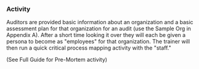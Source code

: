 ### Activity

Auditors are provided basic information about an organization and a basic assessment plan for that organization for an audit (use the Sample Org in Appendix A).  After a short time looking it over they will each be given a persona to become as "employees" for that organization. The trainer will then run a quick critical process mapping activity with the "staff."

(See Full Guide for Pre-Mortem activity)